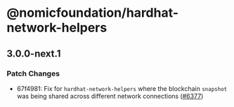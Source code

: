 # @nomicfoundation/hardhat-network-helpers

## 3.0.0-next.1

### Patch Changes

- 67f4981: Fix for `hardhat-network-helpers` where the blockchain `snapshot` was being shared across different network connections ([#6377](https://github.com/NomicFoundation/hardhat/issues/6377))
